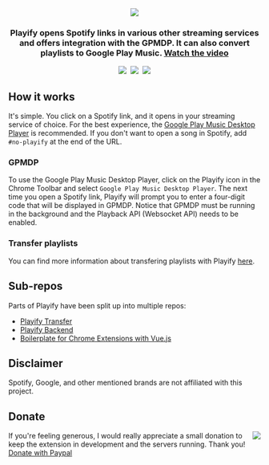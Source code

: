 <div align="center">
	<img src="https://i.imgur.com/4y0EiJ3.png">
	<h3>Playify opens Spotify links in various other streaming services and offers integration with the GPMDP. It can also convert playlists to Google Play Music. <a href="https://youtu.be/NNu1ZseYMt8">Watch the video</a></h3>
	<a href="https://chrome.google.com/webstore/detail/playify/cniimiiflgmmjmcohcgnofcdiifdifef" title="Download"><img src="https://img.shields.io/chrome-web-store/users/cniimiiflgmmjmcohcgnofcdiifdifef.svg?logo=google-chrome&logoColor=white&label=downloads&style=flat"></a>&nbsp;
	<a href="https://chrome.google.com/webstore/detail/playify/cniimiiflgmmjmcohcgnofcdiifdifef" title="Rate"><img src="https://img.shields.io/chrome-web-store/rating/cniimiiflgmmjmcohcgnofcdiifdifef.svg?logo=google-chrome&logoColor=white&label=rating&style=flat"></a>&nbsp;
	<a href="https://www.codacy.com/project/krmax44/Playify/dashboard" title="for my ego"><img src="https://img.shields.io/codacy/grade/0c6ed9957cee40ae895671514f865e87.svg?label=code%20quality&style=flat"></a>
</div>

## How it works

It's simple. You click on a Spotify link, and it opens in your streaming service of choice. For the best experience, the [Google Play Music Desktop Player](https://googleplaymusicdesktopplayer.com) is recommended. If you don't want to open a song in Spotify, add `#no-playify` at the end of the URL.

### GPMDP

To use the Google Play Music Desktop Player, click on the Playify icon in the Chrome Toolbar and select `Google Play Music Desktop Player`. The next time you open a Spotify link, Playify will prompt you to enter a four-digit code that will be displayed in GPMDP. Notice that GPMDP must be running in the background and the Playback API (Websocket API) needs to be enabled.

### Transfer playlists

You can find more information about transfering playlists with Playify [here](https://github.com/krmax44/Playify-Transfer/blob/master/README.md#playify-transfer).

## Sub-repos

Parts of Playify have been split up into multiple repos:

 - [Playify Transfer](https://github.com/krmax44/Playify-Transfer)
 - [Playify Backend](https://github.com/krmax44/Playify-Backend)
 - [Boilerplate for Chrome Extensions with Vue.js](https://github.com/krmax44/chrome-extension-vue-boilerplate)

## Disclaimer

Spotify, Google, and other mentioned brands are not affiliated with this project.

## Donate

<a href="https://www.paypal.com/cgi-bin/webscr?cmd=_s-xclick&hosted_button_id=VRGZY3DW4UALC"><img src="https://www.paypal.com/en_US/i/btn/btn_donateCC_LG.gif" align="right"></a>

If you're feeling generous, I would really appreciate a small donation to keep the extension in development and the servers running. Thank you! [Donate with Paypal](https://www.paypal.com/cgi-bin/webscr?cmd=_s-xclick&hosted_button_id=VRGZY3DW4UALC)
